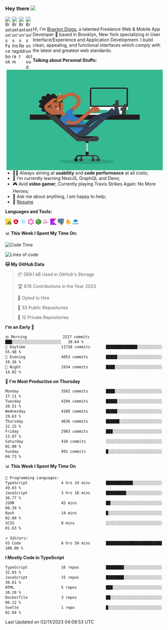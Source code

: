 ### Hey there <img src="https://media.giphy.com/media/hvRJCLFzcasrR4ia7z/giphy.gif" width="25">
<a href="https://www.facebook.com/BiggDiggz">
  <img align="left" alt="Braxton's Facebook" width="22px" src="https://cdn.jsdelivr.net/npm/simple-icons@v3/icons/facebook.svg" />
</a>
<a href="http://instagram.com/biggdiggz">
  <img align="left" alt="Braxton's Instagram" width="22px" src="https://cdn.jsdelivr.net/npm/simple-icons@v3/icons/instagram.svg" />
</a>
<a href="https://reddit.com/user/BiggDiggz/">
  <img align="left" alt="Braxton's Reddit" width="22px" src="https://cdn.jsdelivr.net/npm/simple-icons@v3/icons/reddit.svg" />
</a>
<a href="https://soundcloud.com/braxton-diggs">
  <img align="left" alt="Braxton's soundcloud" width="22px" src="https://cdn.jsdelivr.net/npm/simple-icons@v3/icons/soundcloud.svg" />
</a>

<br />

Hi, I'm [Braxton Diggs](https://braxtondiggs.com/), a talented Freelance Web & Mobile App Developer 🚀 based in Brooklyn, New York specializing in User Interface/Experience and Application Development. I build clean, appealing, and functional interfaces which comply with the latest and greatest web standards.

  <img align="right" alt="GIF" src="https://github.com/braxtondiggs/braxtondiggs/blob/master/coder.gif?raw=true" width="500" height="320" />
  
**Talking about Personal Stuffs:**

- 🧑‍💻 Always aiming at **usability** and **code performance** at all costs;
- 🌱 I’m currently learning NestJS, GraphQL and Deno;
- 🎮 Avid **video gamer**, Currently playing Travis Strikes Again: No More Heroes;
- 💬 Ask me about anything, I am happy to help;
- 📝 [Resume](https://braxtondiggs.com/assets/resume/braxton-diggs.pdf)

**Languages and Tools:**  

<code><img height="20" src="https://raw.githubusercontent.com/github/explore/80688e429a7d4ef2fca1e82350fe8e3517d3494d/topics/javascript/javascript.png"></code>
<code><img height="20" src="https://raw.githubusercontent.com/github/explore/80688e429a7d4ef2fca1e82350fe8e3517d3494d/topics/angular/angular.png"></code>
<code><img height="20" src="https://raw.githubusercontent.com/github/explore/80688e429a7d4ef2fca1e82350fe8e3517d3494d/topics/react/react.png"></code>
<code><img height="20" src="https://raw.githubusercontent.com/github/explore/5c058a388828bb5fde0bcafd4bc867b5bb3f26f3/topics/graphql/graphql.png"></code>
<code><img height="20" src="https://raw.githubusercontent.com/github/explore/80688e429a7d4ef2fca1e82350fe8e3517d3494d/topics/nodejs/nodejs.png"></code>
<code><img height="20" src="https://raw.githubusercontent.com/github/explore/80688e429a7d4ef2fca1e82350fe8e3517d3494d/topics/sass/sass.png"></code>
<code><img height="20" src="https://raw.githubusercontent.com/github/explore/80688e429a7d4ef2fca1e82350fe8e3517d3494d/topics/kotlin/kotlin.png"></code>
<code><img height="20" src="https://raw.githubusercontent.com/github/explore/80688e429a7d4ef2fca1e82350fe8e3517d3494d/topics/postgresql/postgresql.png"></code>
<code><img height="20" src="https://raw.githubusercontent.com/github/explore/80688e429a7d4ef2fca1e82350fe8e3517d3494d/topics/firebase/firebase.png"></code>
<code><img height="20" src="https://raw.githubusercontent.com/github/explore/80688e429a7d4ef2fca1e82350fe8e3517d3494d/topics/docker/docker.png"></code>

📊 **This Week I Spent My Time On:**
<!--START_SECTION:waka-->
![Code Time](http://img.shields.io/badge/Code%20Time-5%2C508%20hrs%2049%20mins-blue)

![Lines of code](https://img.shields.io/badge/From%20Hello%20World%20I%27ve%20Written-37.9%20million%20lines%20of%20code-blue)

**🐱 My GitHub Data** 

> 📦 569.1 kB Used in GitHub's Storage 
 > 
> 🏆 878 Contributions in the Year 2023
 > 
> 💼 Opted to Hire
 > 
> 📜 33 Public Repositories 
 > 
> 🔑 12 Private Repositories 
 > 
**I'm an Early 🐤** 

```text
🌞 Morning                2227 commits        ███░░░░░░░░░░░░░░░░░░░░░░   10.64 % 
🌆 Daytime                11718 commits       ██████████████░░░░░░░░░░░   55.98 % 
🌃 Evening                4053 commits        █████░░░░░░░░░░░░░░░░░░░░   19.36 % 
🌙 Night                  2934 commits        ████░░░░░░░░░░░░░░░░░░░░░   14.02 % 
```
📅 **I'm Most Productive on Thursday** 

```text
Monday                   3582 commits        ████░░░░░░░░░░░░░░░░░░░░░   17.11 % 
Tuesday                  4294 commits        █████░░░░░░░░░░░░░░░░░░░░   20.51 % 
Wednesday                4108 commits        █████░░░░░░░░░░░░░░░░░░░░   19.63 % 
Thursday                 4636 commits        ██████░░░░░░░░░░░░░░░░░░░   22.15 % 
Friday                   2903 commits        ███░░░░░░░░░░░░░░░░░░░░░░   13.87 % 
Saturday                 418 commits         ░░░░░░░░░░░░░░░░░░░░░░░░░   02.00 % 
Sunday                   991 commits         █░░░░░░░░░░░░░░░░░░░░░░░░   04.73 % 
```


📊 **This Week I Spent My Time On** 

```text
💬 Programming Languages: 
TypeScript               4 hrs 24 mins       ████████████░░░░░░░░░░░░░   49.03 % 
JavaScript               3 hrs 18 mins       █████████░░░░░░░░░░░░░░░░   36.77 % 
JSON                     45 mins             ██░░░░░░░░░░░░░░░░░░░░░░░   08.39 % 
Bash                     14 mins             █░░░░░░░░░░░░░░░░░░░░░░░░   02.60 % 
SCSS                     8 mins              ░░░░░░░░░░░░░░░░░░░░░░░░░   01.63 % 

🔥 Editors: 
VS Code                  8 hrs 59 mins       █████████████████████████   100.00 % 
```

**I Mostly Code in TypeScript** 

```text
TypeScript               16 repos            ████████░░░░░░░░░░░░░░░░░   32.65 % 
JavaScript               15 repos            ████████░░░░░░░░░░░░░░░░░   30.61 % 
HTML                     5 repos             ███░░░░░░░░░░░░░░░░░░░░░░   10.20 % 
Dockerfile               3 repos             ██░░░░░░░░░░░░░░░░░░░░░░░   06.12 % 
Svelte                   1 repo              █░░░░░░░░░░░░░░░░░░░░░░░░   02.04 % 
```




 Last Updated on 02/11/2023 04:08:53 UTC
<!--END_SECTION:waka-->
